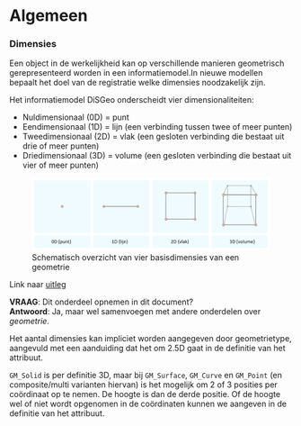# Algemeen

### Dimensies

Een object in de werkelijkheid kan op verschillende manieren geometrisch gerepresenteerd worden in een informatiemodel.In nieuwe modellen bepaalt het doel van de registratie welke dimensies noodzakelijk zijn. 

Het informatiemodel DiSGeo onderscheidt vier dimensionaliteiten:

 - Nuldimensionaal (0D) = punt
 - Eendimensionaal (1D) = lijn (een verbinding tussen twee of meer punten)
 - Tweedimensionaal (2D) = vlak (een gesloten verbinding die bestaat uit drie of meer punten)
 - Driedimensionaal (3D) = volume (een gesloten verbinding die bestaat uit vier of meer punten)

<figure>
   <img src="media/geometrie_dimensies.png" alt="geometrie-dimensies"/>
   <figcaption>Schematisch overzicht van vier basisdimensies van een geometrie</figcaption>
</figure>

Link naar [uitleg](https://geohubkenya.wordpress.com/2020/11/25/dimensions-0d-1d-2d-2-5d-3d-4d/)

<aside class="issue">
   <b>VRAAG</b>: Dit onderdeel opnemen in dit document?
   <br>
   <b>Antwoord</b>: Ja, maar wel samenvoegen met andere onderdelen over <i>geometrie</i>.
</aside>

Het aantal dimensies kan impliciet worden aangegeven door geometrietype, aangevuld met een aanduiding dat het om 2.5D gaat in de definitie van het attribuut. 

`GM_Solid` is per definitie 3D, maar bij `GM_Surface`, `GM_Curve` en `GM_Point` (en composite/multi varianten hiervan) is het mogelijk om 2 of 3 posities per coördinaat op te nemen. De hoogte is dan de derde positie. Of de hoogte wel of niet wordt opgenomen in de coördinaten kunnen we aangeven in de definitie van het attribuut.


<!-- <aside class="example">
   Definitie van het attribuut `geometrie` van een geluidbron in het Informatiemodel Geluid.
   <figure>
       <img src="media/img-voorbeeld-3d.png" alt="Voorbeeld IMGeluid"/>
       <figcaption>Voorbeeld geometrietype omschrijving IMGeluid</figcaption>
   </figure>
</aside>

<aside class="issue">
   Is het wenselijk om een semantisch attribuut `hoogte` te modelleren zodat te zien is wat de hoogte van het object is zonder naar de coördinaten te kijken? Waar zou je dit modelleren, in de geometrie of in het objecttype/gegevensgroeptype? Moet dit überhaupt wel? in EMSO staat het niet dus het lijkt geen inhoudelijke eis te zijn.

   <b>Aanvulling:</b> Dit zou je kunnen overwegen indien de hele geometrie dezelfde hoogte heeft. En dat is bij een <code>GM_Point</code> ook weer beter voor te stellen dan bij <code>GM_Linestring</code> (bijv. één hoogteaanduiding voor een weg(deel) of <code>GM_Surface</code> (een plat dat van een gebouw), hoewel het wel zou kunnen. Maar het wordt complex indien het om een set met hoogtewaarden/-coördinaten gaat. Die moet je dan weer matchen met de geometrie. Bovendien vervalt dan het voordeel van 'direct inzicht'.
</aside> -->

<!-- #### 3D geometrie

<aside class="issue">Hoe we omgaan met 3D geometrie in de SOR moet nog verder worden uitgewerkt.

Een aantal vragen: 
- Is het mogelijk om van een object naast een 3D geometrie ook de 2D geometrie registreren? En is dat wenselijk? Op de korte termijn is er wellicht behoefte aan een flexibele aanbodkant waar organisaties als ze er aan toe zijn 3D kunnen aanleveren maar voorlopig wel 2D.
- Ook is er waarschijnlijk wel behoefte aan 2D geometrie bij afnemers. Is dit dan iets dat je in een product afleidt, of is het iets dat we in het informatiemodel ook modelleren?
- Kun je de 2D geometrie altijd afleiden uit de 3D geometrie?
</aside> -->